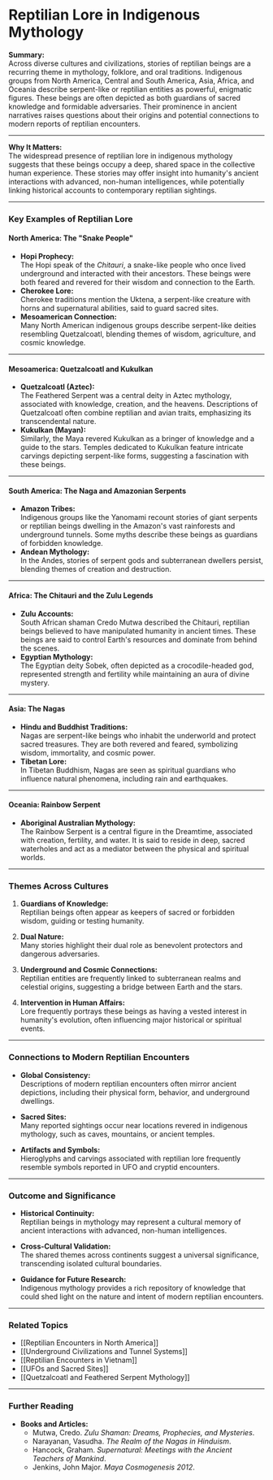 # Reptilian Lore in Indigenous Mythology

**Summary:**  
Across diverse cultures and civilizations, stories of reptilian beings are a recurring theme in mythology, folklore, and oral traditions. Indigenous groups from North America, Central and South America, Asia, Africa, and Oceania describe serpent-like or reptilian entities as powerful, enigmatic figures. These beings are often depicted as both guardians of sacred knowledge and formidable adversaries. Their prominence in ancient narratives raises questions about their origins and potential connections to modern reports of reptilian encounters.

---

**Why It Matters:**  
The widespread presence of reptilian lore in indigenous mythology suggests that these beings occupy a deep, shared space in the collective human experience. These stories may offer insight into humanity's ancient interactions with advanced, non-human intelligences, while potentially linking historical accounts to contemporary reptilian sightings.

---

### **Key Examples of Reptilian Lore**

#### **North America: The "Snake People"**

- **Hopi Prophecy:**  
    The Hopi speak of the _Chitauri_, a snake-like people who once lived underground and interacted with their ancestors. These beings were both feared and revered for their wisdom and connection to the Earth.
- **Cherokee Lore:**  
    Cherokee traditions mention the Uktena, a serpent-like creature with horns and supernatural abilities, said to guard sacred sites.
- **Mesoamerican Connection:**  
    Many North American indigenous groups describe serpent-like deities resembling Quetzalcoatl, blending themes of wisdom, agriculture, and cosmic knowledge.

---

#### **Mesoamerica: Quetzalcoatl and Kukulkan**

- **Quetzalcoatl (Aztec):**  
    The Feathered Serpent was a central deity in Aztec mythology, associated with knowledge, creation, and the heavens. Descriptions of Quetzalcoatl often combine reptilian and avian traits, emphasizing its transcendental nature.
- **Kukulkan (Mayan):**  
    Similarly, the Maya revered Kukulkan as a bringer of knowledge and a guide to the stars. Temples dedicated to Kukulkan feature intricate carvings depicting serpent-like forms, suggesting a fascination with these beings.

---

#### **South America: The Naga and Amazonian Serpents**

- **Amazon Tribes:**  
    Indigenous groups like the Yanomami recount stories of giant serpents or reptilian beings dwelling in the Amazon's vast rainforests and underground tunnels. Some myths describe these beings as guardians of forbidden knowledge.
- **Andean Mythology:**  
    In the Andes, stories of serpent gods and subterranean dwellers persist, blending themes of creation and destruction.

---

#### **Africa: The Chitauri and the Zulu Legends**

- **Zulu Accounts:**  
    South African shaman Credo Mutwa described the Chitauri, reptilian beings believed to have manipulated humanity in ancient times. These beings are said to control Earth's resources and dominate from behind the scenes.
- **Egyptian Mythology:**  
    The Egyptian deity Sobek, often depicted as a crocodile-headed god, represented strength and fertility while maintaining an aura of divine mystery.

---

#### **Asia: The Nagas**

- **Hindu and Buddhist Traditions:**  
    Nagas are serpent-like beings who inhabit the underworld and protect sacred treasures. They are both revered and feared, symbolizing wisdom, immortality, and cosmic power.
- **Tibetan Lore:**  
    In Tibetan Buddhism, Nagas are seen as spiritual guardians who influence natural phenomena, including rain and earthquakes.

---

#### **Oceania: Rainbow Serpent**

- **Aboriginal Australian Mythology:**  
    The Rainbow Serpent is a central figure in the Dreamtime, associated with creation, fertility, and water. It is said to reside in deep, sacred waterholes and act as a mediator between the physical and spiritual worlds.

---

### **Themes Across Cultures**

1. **Guardians of Knowledge:**  
    Reptilian beings often appear as keepers of sacred or forbidden wisdom, guiding or testing humanity.
    
2. **Dual Nature:**  
    Many stories highlight their dual role as benevolent protectors and dangerous adversaries.
    
3. **Underground and Cosmic Connections:**  
    Reptilian entities are frequently linked to subterranean realms and celestial origins, suggesting a bridge between Earth and the stars.
    
4. **Intervention in Human Affairs:**  
    Lore frequently portrays these beings as having a vested interest in humanity's evolution, often influencing major historical or spiritual events.
    

---

### **Connections to Modern Reptilian Encounters**

- **Global Consistency:**  
    Descriptions of modern reptilian encounters often mirror ancient depictions, including their physical form, behavior, and underground dwellings.
    
- **Sacred Sites:**  
    Many reported sightings occur near locations revered in indigenous mythology, such as caves, mountains, or ancient temples.
    
- **Artifacts and Symbols:**  
    Hieroglyphs and carvings associated with reptilian lore frequently resemble symbols reported in UFO and cryptid encounters.
    

---

### **Outcome and Significance**

- **Historical Continuity:**  
    Reptilian beings in mythology may represent a cultural memory of ancient interactions with advanced, non-human intelligences.
    
- **Cross-Cultural Validation:**  
    The shared themes across continents suggest a universal significance, transcending isolated cultural boundaries.
    
- **Guidance for Future Research:**  
    Indigenous mythology provides a rich repository of knowledge that could shed light on the nature and intent of modern reptilian encounters.
    

---

### **Related Topics**

- [[Reptilian Encounters in North America]]
- [[Underground Civilizations and Tunnel Systems]]
- [[Reptilian Encounters in Vietnam]]
- [[UFOs and Sacred Sites]]
- [[Quetzalcoatl and Feathered Serpent Mythology]]

---

### **Further Reading**

- **Books and Articles:**
    - Mutwa, Credo. _Zulu Shaman: Dreams, Prophecies, and Mysteries_.
    - Narayanan, Vasudha. _The Realm of the Nagas in Hinduism_.
    - Hancock, Graham. _Supernatural: Meetings with the Ancient Teachers of Mankind_.
    - Jenkins, John Major. _Maya Cosmogenesis 2012_.